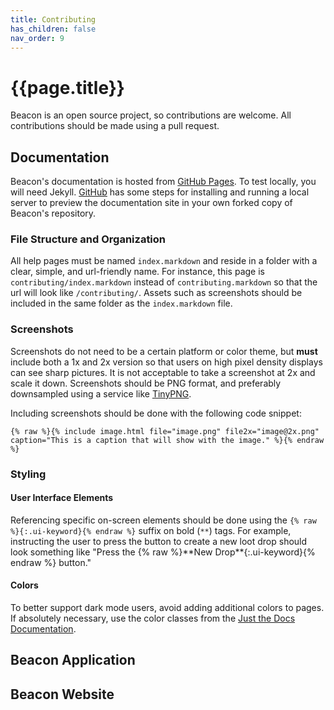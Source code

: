 ```yaml
---
title: Contributing
has_children: false
nav_order: 9
---
```

# {{page.title}}

Beacon is an open source project, so contributions are welcome. All contributions should be made using a pull request.

## Documentation

Beacon's documentation is hosted from [GitHub Pages](https://pages.github.com/). To test locally, you will need Jekyll. [GitHub](https://docs.github.com/en/pages/setting-up-a-github-pages-site-with-jekyll/testing-your-github-pages-site-locally-with-jekyll) has some steps for installing and running a local server to preview the documentation site in your own forked copy of Beacon's repository.

### File Structure and Organization

All help pages must be named `index.markdown` and reside in a folder with a clear, simple, and url-friendly name. For instance, this page is `contributing/index.markdown` instead of `contributing.markdown` so that the url will look like `/contributing/`. Assets such as screenshots should be included in the same folder as the `index.markdown` file.

### Screenshots

Screenshots do not need to be a certain platform or color theme, but **must** include both a 1x and 2x version so that users on high pixel density displays can see sharp pictures. It is not acceptable to take a screenshot at 2x and scale it down. Screenshots should be PNG format, and preferably downsampled using a service like [TinyPNG](https://tinypng.com/).

Including screenshots should be done with the following code snippet:

```
{% raw %}{% include image.html file="image.png" file2x="image@2x.png" caption="This is a caption that will show with the image." %}{% endraw %}
```

### Styling

#### User Interface Elements
Referencing specific on-screen elements should be done using the `{% raw %}{:.ui-keyword}{% endraw %}` suffix on bold (`**`) tags. For example, instructing the user to press the button to create a new loot drop should look something like "Press the {% raw %}\*\*New Drop\*\*{:.ui-keyword}{% endraw %} button."

#### Colors
To better support dark mode users, avoid adding additional colors to pages. If absolutely necessary, use the color classes from the [Just the Docs Documentation](https://just-the-docs.github.io/just-the-docs/docs/utilities/color/).

## Beacon Application

## Beacon Website


